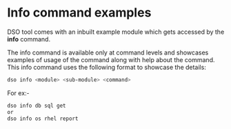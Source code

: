 # Info command examples

DSO tool comes with an inbuilt example module which gets accessed by the **info** command.

The info command is available only at command levels and showcases examples of usage of the command along with help about the command. This info command uses the following format to showcase the details:
```bash
dso info <module> <sub-module> <command> 
```
For ex:-
```bash
dso info db sql get 
or
dso info os rhel report 
```